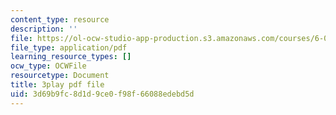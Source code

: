 ```yaml
---
content_type: resource
description: ''
file: https://ol-ocw-studio-app-production.s3.amazonaws.com/courses/6-01sc-introduction-to-electrical-engineering-and-computer-science-i-spring-2011/3d69b9fc8d1d9ce0f98f66088edebd5d_qB5wq5L6EL4.pdf
file_type: application/pdf
learning_resource_types: []
ocw_type: OCWFile
resourcetype: Document
title: 3play pdf file
uid: 3d69b9fc-8d1d-9ce0-f98f-66088edebd5d
---
```


